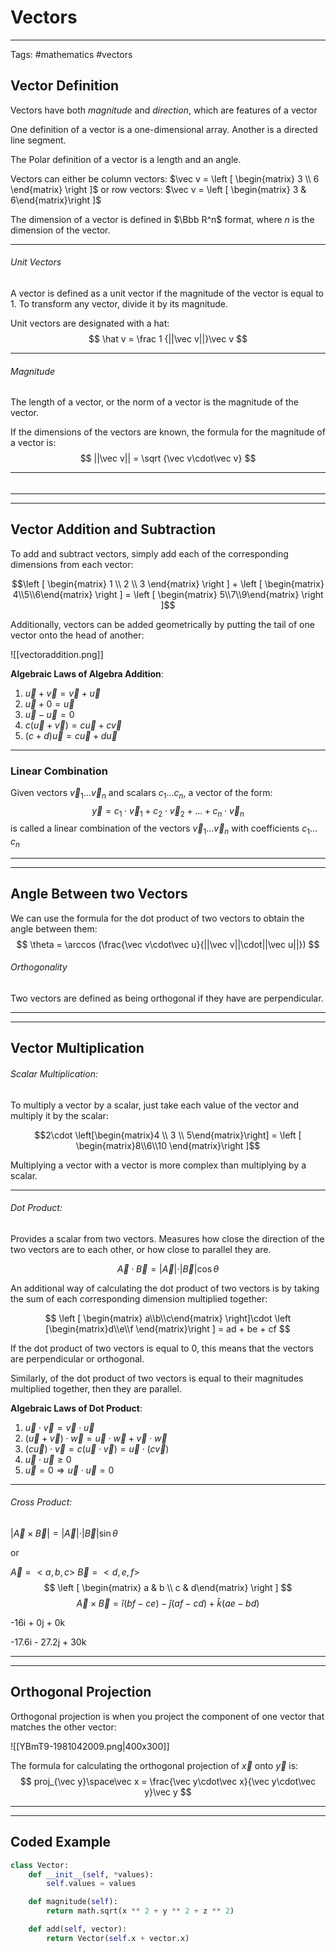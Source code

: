 # Vectors

---

Tags: #mathematics #vectors 

## Vector Definition

Vectors have both *magnitude* and *direction*, which are features of a vector

One definition of a vector is a one-dimensional array.
Another is a directed line segment.

The Polar definition of a vector is a length and an angle. 

Vectors can either be column vectors:  $\vec v = \left [ \begin{matrix} 3 \\ 6 \end{matrix} \right ]$  or row vectors:  $\vec v = \left [ \begin{matrix} 3 & 6\end{matrix}\right ]$


The dimension of a vector is defined in $\Bbb R^n$ format, where $n$ is the dimension of the vector.

---

###### Unit Vectors

A vector is defined as a unit vector if the magnitude of the vector is equal to 1.
To transform any vector, divide it by its magnitude. 

Unit vectors are designated with a hat: 
$$
\hat v = \frac 1 {||\vec v||}\vec v
$$

---

###### Magnitude

The length of a vector, or the norm of a vector is the magnitude of the vector.

If the dimensions of the vectors are known, the formula for the magnitude of a vector is:
$$
||\vec v|| = \sqrt {\vec v\cdot\vec v}
$$

---

######



---
---

## Vector Addition and Subtraction

To add and subtract vectors, simply add each of the corresponding dimensions from each vector:

$$\left [ \begin{matrix} 1 \\ 2 \\ 3 \end{matrix} \right ] + \left [ \begin{matrix} 4\\5\\6\end{matrix} \right ] = \left [ \begin{matrix} 5\\7\\9\end{matrix} \right ]$$

Additionally, vectors can be added geometrically by putting the tail of one vector onto the head of another:

![[vectoraddition.png]]

**Algebraic Laws of Algebra Addition**:
1. $\vec u + \vec v = \vec v + \vec u$
2. $\vec u + 0 = \vec u$
3. $\vec u -\vec u = 0$
4. $c(\vec u + \vec v) = c\vec u + c\vec v$
5. $(c + d)\vec u = c\vec u + d\vec u$

---

### Linear Combination

Given vectors $\vec v_1 \dots \vec v_n$ and scalars $c_1\dots c_n$, a vector of the form:
$$ 
\vec y = c_1\cdot \vec v_1 + c_2\cdot\vec v_2 + \dots + c_n\cdot\vec v_n
$$
is called a linear combination of the vectors $\vec v_1\dots\vec v_n$ with coefficients $c_1\dots c_n$


---
---

## Angle Between two Vectors

We can use the formula for the dot product of two vectors to obtain the angle between them:
$$
\theta = \arccos (\frac{\vec v\cdot\vec u}{||\vec v||\cdot||\vec u||})
$$

###### Orthogonality

Two vectors are defined as being orthogonal if they have are perpendicular.

---
---

## Vector Multiplication

###### Scalar Multiplication:

To multiply a vector by a scalar, just take each value of the vector and multiply it by the scalar:

$$2\cdot \left[\begin{matrix}4 \\ 3 \\ 5\end{matrix}\right] = \left [ \begin{matrix}8\\6\\10 \end{matrix}\right ]$$

Multiplying a vector with a vector is more complex than multiplying by a scalar.

---

###### Dot Product:

Provides a scalar from two vectors.
Measures how close the direction of the two vectors are to each other, or how close to parallel they are.

$$
\vec A \cdot \vec B = \vert \vec A \vert \cdot \vert \vec B \vert \cos \theta
$$

An additional way of calculating the dot product of two vectors is by taking the sum of each corresponding dimension multiplied together: 

$$
\left [ \begin{matrix} a\\b\\c\end{matrix} \right]\cdot \left [\begin{matrix}d\\e\\f \end{matrix}\right ] = ad + be + cf
$$

If the dot product of two vectors is equal to 0, this means that the vectors are perpendicular or orthogonal. 

Similarly, of the dot product of two vectors is equal to their magnitudes multiplied together, then they are parallel. 

**Algebraic Laws of Dot Product**:
1.  $\vec u\cdot \vec v = \vec v \cdot \vec u$
2. $(\vec u + \vec v) \cdot \vec w = \vec u\cdot \vec w + \vec v\cdot\vec w$
3. $(c\vec u)\cdot \vec v = c(\vec u\cdot\vec v) = \vec u\cdot (c\vec v)$
4. $\vec u\cdot\vec u \ge 0$
5. $\vec u = 0\Rightarrow \vec u\cdot\vec u = 0$

---

###### Cross Product:

$\vert \vec A \times \vec B \vert = \vert \vec A \vert \cdot \vert \vec B \vert \sin \theta$

or 

$\vec A = <a, b, c>$
$\vec B = <d, e, f>$
$$
\left [ \begin{matrix} a & b \\ c & d\end{matrix} \right ]
$$
$$
\vec A \times \vec B = \hat i (bf-ce) - \hat j (af - cd) + \hat k (ae-bd)
$$

-16i + 0j + 0k

-17.6i - 27.2j + 30k

---
---

## Orthogonal Projection

Orthogonal projection is when you project the component of one vector that matches the other vector: 

![[YBmT9-1981042009.png|400x300]]

The formula for calculating the orthogonal projection of $\vec x$ onto $\vec y$ is:
$$
proj_{\vec y}\space\vec x = \frac{\vec y\cdot\vec x}{\vec y\cdot\vec y}\vec y
$$

---
---

## Coded Example

```python
class Vector:
	def __init__(self, *values):
		self.values = values

	def magnitude(self):
		return math.sqrt(x ** 2 + y ** 2 + z ** 2)

	def add(self, vector):
		return Vector(self.x + vector.x)
```